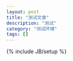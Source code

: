 ```yaml
---
layout: post
title: "测试文章"
description: "测试"
category: "测试环境"
tags: []
---
```

{% include JB/setup %}
